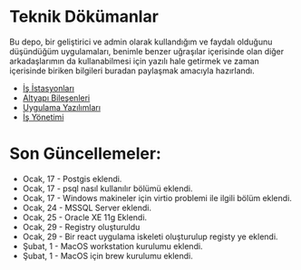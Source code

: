 # Teknik Dökümanlar

Bu depo, bir geliştirici ve admin olarak kullandığım ve faydalı olduğunu düşündüğüm uygulamaları, benimle benzer uğraşılar içerisinde olan diğer arkadaşlarımın da kullanabilmesi için yazılı hale getirmek ve zaman içerisinde biriken bilgileri buradan paylaşmak amacıyla hazırlandı.

* [İş İstasyonları](Workstations "İş İstasyonu Yapılandırmaları")
* [Altyapı Bileşenleri](Infrastructure "Altyapı Bileşenleri")
* [Uygulama Yazılımları](Applications "Uygulama Yazılımları")
* [İş Yönetimi](Management "İş Yönetimi")

# Son Güncellemeler:

* Ocak, 17 - Postgis eklendi.
* Ocak, 17 - psql nasıl kullanılır bölümü eklendi.
* Ocak, 17 - Windows makineler için virtio problemi ile ilgili bölüm eklendi.
* Ocak, 24 - MSSQL Server eklendi.
* Ocak, 25 - Oracle XE 11g Eklendi.
* Ocak, 29 - Registry oluşturuldu
* Ocak, 29 - Bir react uygulama iskeleti oluşturulup registy ye eklendi.
* Şubat, 1 - MacOS workstation kurulumu eklendi.
* Şubat, 1 - MacOS için brew kurulumu eklendi.